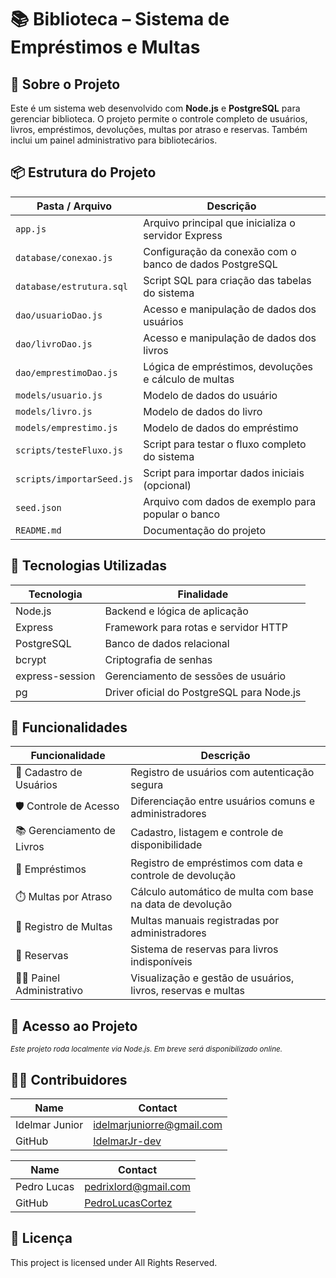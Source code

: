 # 📚 Biblioteca – Sistema de Empréstimos e Multas

## 🎯 Sobre o Projeto

Este é um sistema web desenvolvido com **Node.js** e **PostgreSQL** para gerenciar biblioteca. O projeto permite o controle completo de usuários, livros, empréstimos, devoluções, multas por atraso e reservas. Também inclui um painel administrativo para bibliotecários.

## 📦 Estrutura do Projeto

| Pasta / Arquivo         | Descrição                                                  |
|--------------------------|-------------------------------------------------------------|
| `app.js`                 | Arquivo principal que inicializa o servidor Express         |
| `database/conexao.js`    | Configuração da conexão com o banco de dados PostgreSQL     |
| `database/estrutura.sql` | Script SQL para criação das tabelas do sistema              |
| `dao/usuarioDao.js`      | Acesso e manipulação de dados dos usuários                  |
| `dao/livroDao.js`        | Acesso e manipulação de dados dos livros                    |
| `dao/emprestimoDao.js`   | Lógica de empréstimos, devoluções e cálculo de multas       |
| `models/usuario.js`      | Modelo de dados do usuário                                  |
| `models/livro.js`        | Modelo de dados do livro                                    |
| `models/emprestimo.js`   | Modelo de dados do empréstimo                               |
| `scripts/testeFluxo.js`  | Script para testar o fluxo completo do sistema              |
| `scripts/importarSeed.js`| Script para importar dados iniciais (opcional)              |
| `seed.json`              | Arquivo com dados de exemplo para popular o banco           |
| `README.md`              | Documentação do projeto                                     |

## 🔧 Tecnologias Utilizadas

| Tecnologia       | Finalidade                                      |
|------------------|-------------------------------------------------|
| Node.js          | Backend e lógica de aplicação                   |
| Express          | Framework para rotas e servidor HTTP            |
| PostgreSQL       | Banco de dados relacional                       |
| bcrypt           | Criptografia de senhas                          |
| express-session  | Gerenciamento de sessões de usuário             |
| pg               | Driver oficial do PostgreSQL para Node.js       |

## 🧭 Funcionalidades

| Funcionalidade           | Descrição                                                                 |
|--------------------------|---------------------------------------------------------------------------|
| 👤 Cadastro de Usuários   | Registro de usuários com autenticação segura                             |
| 🛡️ Controle de Acesso     | Diferenciação entre usuários comuns e administradores                    |
| 📚 Gerenciamento de Livros| Cadastro, listagem e controle de disponibilidade                         |
| 📖 Empréstimos            | Registro de empréstimos com data e controle de devolução                 |
| ⏱️ Multas por Atraso      | Cálculo automático de multa com base na data de devolução                |
| 🧾 Registro de Multas     | Multas manuais registradas por administradores                           |
| 📌 Reservas               | Sistema de reservas para livros indisponíveis                            |
| 🧑‍💼 Painel Administrativo | Visualização e gestão de usuários, livros, reservas e multas             |

## 🚀 Acesso ao Projeto

<sub>*Este projeto roda localmente via Node.js. Em breve será disponibilizado online.*</sub>

## 🧑‍💻 Contribuidores

| Name            | Contact                            |
|------------------|-------------------------------------|
| Idelmar Junior   | idelmarjuniorre@gmail.com           |
| GitHub           | [IdelmarJr-dev](https://github.com/IdelmarJr-dev) |

| Name             | Contact
|------------------|-------------------------------------|
| Pedro Lucas      | pedrixlord@gmail.com                |
| GitHub           | [PedroLucasCortez](https://github.com/PedroLucasCortez)

## 📜 Licença

This project is licensed under All Rights Reserved.
